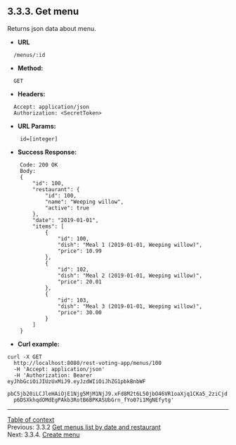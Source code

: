 **3.3.3. Get menu**
----
Returns json data about menu.
* **URL** 
```
  /menus/:id
```
* **Method:**
```
  GET
```
 
* **Headers:**
```
  Accept: application/json
  Authorization: <SecretToken>
```
* **URL Params:**
```
    id=[integer]
```
* **Success Response:**
```
    Code: 200 OK
    Body:
    {
        "id": 100,
        "restaurant": {
            "id": 100,
            "name": "Weeping willow",
            "active": true
        },
        "date": "2019-01-01",
        "items": [
            {
                "id": 100,
                "dish": "Meal 1 (2019-01-01, Weeping willow)",
                "price": 10.99
            },
            {
                "id": 102,
                "dish": "Meal 2 (2019-01-01, Weeping willow)",
                "price": 20.01
            },
            {
                "id": 103,
                "dish": "Meal 3 (2019-01-01, Weeping willow)",
                "price": 30.00
            }
        ]
    }
``` 
* **Curl example:**
```
curl -X GET 
  http://localhost:8080/rest-voting-app/menus/100 
  -H 'Accept: application/json' 
  -H 'Authorization: Bearer eyJhbGciOiJIUzUxMiJ9.eyJzdWIiOiJhZG1pbkBnbWF
  pbC5jb20iLCJleHAiOjE1Njg5MjM1NjJ9.xFd8M2t6L50jbO46VR1oaXjq1CKa5_2ziCjd
  p6DSXkhqdOMdEgPAkb3RotB6BPKASUbGrn_fYo07i1MgNEfytg'
```
----
[Table of context](api.md) \
Previous: 3.3.2 [Get menus list by date and restaurant](3_3_2.md) \
Next: 3.3.4. [Create menu](3_3_4.md)